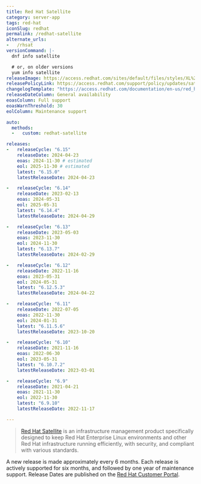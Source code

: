 ```yaml
---
title: Red Hat Satellite
category: server-app
tags: red-hat
iconSlug: redhat
permalink: /redhat-satellite
alternate_urls:
-   /rhsat
versionCommand: |-
  dnf info satellite

  # or, on older versions
  yum info satellite
releaseImage: https://access.redhat.com/sites/default/files/styles/XL%20-%20Extra%20Large/public/images/satellite_n-2_lifecycle_latest_v2.png
releasePolicyLink: https://access.redhat.com/support/policy/updates/satellite
changelogTemplate: "https://access.redhat.com/documentation/en-us/red_hat_satellite/__RELEASE_CYCLE__/html/release_notes/index"
releaseDateColumn: General availability
eoasColumn: Full support
eoasWarnThreshold: 30
eolColumn: Maintenance support

auto:
  methods:
  -   custom: redhat-satellite

releases:
-   releaseCycle: "6.15"
    releaseDate: 2024-04-23
    eoas: 2024-11-30 # estimated
    eol: 2025-11-30 # estimated
    latest: "6.15.0"
    latestReleaseDate: 2024-04-23

-   releaseCycle: "6.14"
    releaseDate: 2023-02-13
    eoas: 2024-05-31
    eol: 2025-05-31
    latest: "6.14.4"
    latestReleaseDate: 2024-04-29

-   releaseCycle: "6.13"
    releaseDate: 2023-05-03
    eoas: 2023-11-30
    eol: 2024-11-30
    latest: "6.13.7"
    latestReleaseDate: 2024-02-29

-   releaseCycle: "6.12"
    releaseDate: 2022-11-16
    eoas: 2023-05-31
    eol: 2024-05-31
    latest: "6.12.5.3"
    latestReleaseDate: 2024-04-22

-   releaseCycle: "6.11"
    releaseDate: 2022-07-05
    eoas: 2022-11-30
    eol: 2024-01-31
    latest: "6.11.5.6"
    latestReleaseDate: 2023-10-20

-   releaseCycle: "6.10"
    releaseDate: 2021-11-16
    eoas: 2022-06-30
    eol: 2023-05-31
    latest: "6.10.7.2"
    latestReleaseDate: 2023-03-01

-   releaseCycle: "6.9"
    releaseDate: 2021-04-21
    eoas: 2021-11-30
    eol: 2022-11-30
    latest: "6.9.10"
    latestReleaseDate: 2022-11-17

---
```


> [Red Hat Satellite](https://www.redhat.com/technologies/management/satellite) is an infrastructure
> management product specifically designed to keep Red Hat Enterprise Linux environments and other
> Red Hat infrastructure running efficiently, with security, and compliant with various standards.

A new release is made approximately every 6 months. Each release is actively supported for six
months,  and followed by one year of maintenance support. Release Dates are published on the
[Red Hat Customer Portal](https://access.redhat.com/articles/1365633).
